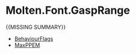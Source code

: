 ﻿  
# Molten.Font.GaspRange
{{MISSING SUMMARY}}
  
*  [BehaviourFlags](docs/Molten.Font/Molten/Font/GaspRange/BehaviourFlags.md)  
*  [MaxPPEM](docs/Molten.Font/Molten/Font/GaspRange/MaxPPEM.md)